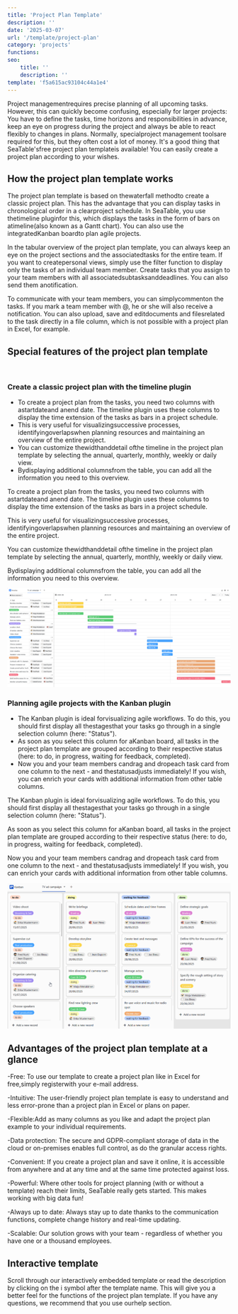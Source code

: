 ```yaml
---
title: 'Project Plan Template'
description: ''
date: '2025-03-07'
url: '/template/project-plan'
category: 'projects'
functions:
seo:
    title: ''
    description: ''
template: 'f5a615ac93104c44a1e4'
---
```


Project managementrequires precise planning of all upcoming tasks. However, this can quickly become confusing, especially for larger projects: You have to define the tasks, time horizons and responsibilities in advance, keep an eye on progress during the project and always be able to react flexibly to changes in plans. Normally, specialproject management toolsare required for this, but they often cost a lot of money. It's a good thing that SeaTable'sfree project plan templateis available! You can easily create a project plan according to your wishes.

## How the project plan template works

The project plan template is based on thewaterfall methodto create a classic project plan. This has the advantage that you can display tasks in chronological order in a clearproject schedule. In SeaTable, you use thetimeline pluginfor this, which displays the tasks in the form of bars on atimeline(also known as a Gantt chart). You can also use the integratedKanban boardto plan agile projects.

In the tabular overview of the project plan template, you can always keep an eye on the project sections and the associatedtasks for the entire team. If you want to createpersonal views, simply use the filter function to display only the tasks of an individual team member. Create tasks that you assign to your team members with all associatedsubtasksanddeadlines. You can also send them anotification.

To communicate with your team members, you can simplycommenton the tasks. If you mark a team member with @, he or she will also receive a notification. You can also upload, save and editdocuments and filesrelated to the task directly in a file column, which is not possible with a project plan in Excel, for example.

## Special features of the project plan template

​

### Create a classic project plan with the timeline plugin

- To create a project plan from the tasks, you need two columns with astartdateand anend date. The timeline plugin uses these columns to display the time extension of the tasks as bars in a project schedule.
- This is very useful for visualizingsuccessive processes, identifyingoverlapswhen planning resources and maintaining an overview of the entire project.
- You can customize thewidthanddetail ofthe timeline in the project plan template by selecting the annual, quarterly, monthly, weekly or daily view.
- Bydisplaying additional columnsfrom the table, you can add all the information you need to this overview.

To create a project plan from the tasks, you need two columns with astartdateand anend date. The timeline plugin uses these columns to display the time extension of the tasks as bars in a project schedule.

This is very useful for visualizingsuccessive processes, identifyingoverlapswhen planning resources and maintaining an overview of the entire project.

You can customize thewidthanddetail ofthe timeline in the project plan template by selecting the annual, quarterly, monthly, weekly or daily view.

Bydisplaying additional columnsfrom the table, you can add all the information you need to this overview.

![](images/image-1738858805802.png)

### Planning agile projects with the Kanban plugin

- The Kanban plugin is ideal forvisualizing agile workflows. To do this, you should first display all thestagesthat your tasks go through in a single selection column (here: "Status").
- As soon as you select this column for aKanban board, all tasks in the project plan template are grouped according to their respective status (here: to do, in progress, waiting for feedback, completed).
- Now you and your team members candrag and dropeach task card from one column to the next - and thestatusadjusts immediately! If you wish, you can enrich your cards with additional information from other table columns.

The Kanban plugin is ideal forvisualizing agile workflows. To do this, you should first display all thestagesthat your tasks go through in a single selection column (here: "Status").

As soon as you select this column for aKanban board, all tasks in the project plan template are grouped according to their respective status (here: to do, in progress, waiting for feedback, completed).

Now you and your team members candrag and dropeach task card from one column to the next - and thestatusadjusts immediately! If you wish, you can enrich your cards with additional information from other table columns.

![](images/image-1738859281726.gif)

## Advantages of the project plan template at a glance

-Free: To use our template to create a project plan like in Excel for free,simply registerwith your e-mail address.

-Intuitive: The user-friendly project plan template is easy to understand and less error-prone than a project plan in Excel or plans on paper.

-Flexible:Add as many columns as you like and adapt the project plan example to your individual requirements.

-Data protection: The secure and GDPR-compliant storage of data in the cloud or on-premises enables full control, as do the granular access rights.

-Convenient: If you create a project plan and save it online, it is accessible from anywhere and at any time and at the same time protected against loss.

-Powerful: Where other tools for project planning (with or without a template) reach their limits, SeaTable really gets started. This makes working with big data fun!

-Always up to date: Always stay up to date thanks to the communication functions, complete change history and real-time updating.

-Scalable: Our solution grows with your team - regardless of whether you have one or a thousand employees.

## Interactive template

Scroll through our interactively embedded template or read the description by clicking on the i symbol after the template name. This will give you a better feel for the functions of the project plan template. If you have any questions, we recommend that you use ourhelp section.
